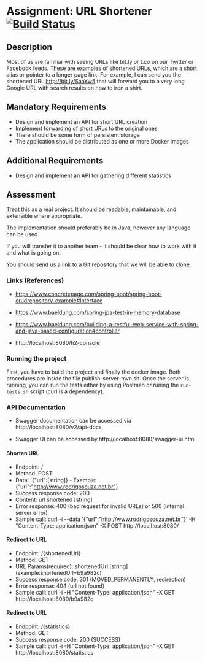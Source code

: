 # Assignment: URL Shortener [![Build Status](https://travis-ci.org/rsouza01/vanhack-url-rzr.svg?branch=master)](https://travis-ci.org/rsouza01/vanhack-url-rzr)

## Description

Most of us are familiar with seeing URLs like bit.ly or t.co on our Twitter or Facebook feeds. These are examples of shortened URLs, which are a short alias or pointer to a longer page link. For example, I can send you the shortened URL http://bit.ly/SaaYw5 that will forward you to a very long Google URL with search results on how to iron a shirt.

## Mandatory Requirements

- Design and implement an API for short URL creation
- Implement forwarding of short URLs to the original ones
- There should be some form of persistent storage
- The application should be distributed as one or more Docker images

## Additional Requirements

- Design and implement an API for gathering different statistics

## Assessment

Treat this as a real project. It should be readable, maintainable, and extensible where appropriate.

The implementation should preferably be in Java, however any language can be used.

If you will transfer it to another team - it should be clear how to work with it and what is going on.

You should send us a link to a Git repository that we will be able to clone.

### Links (References)

- https://www.concretepage.com/spring-boot/spring-boot-crudrepository-example#Interface
- https://www.baeldung.com/spring-jpa-test-in-memory-database
- https://www.baeldung.com/building-a-restful-web-service-with-spring-and-java-based-configuration#controller

- http://localhost:8080/h2-console

### Running the project

First, you have to build the project and finally the docker image. Both procedures are inside the file publish-server-mvn.sh. Once the server is running, you can run the tests either by using Postman or runing the `run-tests.sh` script (curl is a dependency). 

### API Documentation

- Swagger documentation can be accessed via  http://localhost:8080/v2/api-docs

- Swagger UI can be accessed by http://localhost:8080/swagger-ui.html


#### Shorten URL
- Endpoint: /
- Method: POST
- Data: '{"url":[string]} - Example: {"url":"http://www.rodrigosouza.net.br"}
- Success response code: 200
- Content: url shortened [string]
- Error response: 400 (bad request for invalid URLs) or 500 (internal server error)
- Sample call:  curl -i --data '{"url":"http://www.rodrigosouza.net.br"}' -H "Content-Type: application/json" -X POST http://localhost:8080/


#### Redirect to URL
- Endpoint: /{shortenedUrl}
- Method: GET
- URL Params(required): shortenedUrl:[string] (example:shortenedUrl=b9a982c) 
- Success response code: 301 (MOVED_PERMANENTLY, redirection)
- Error response: 404 (url not found)
- Sample call:  curl -i -H "Content-Type: application/json" -X GET http://localhost:8080/b9a982c


#### Redirect to URL
- Endpoint: /{statistics}
- Method: GET
- Success response code: 200 (SUCCESS)
- Sample call:  curl -i -H "Content-Type: application/json" -X GET http://localhost:8080/statistics


